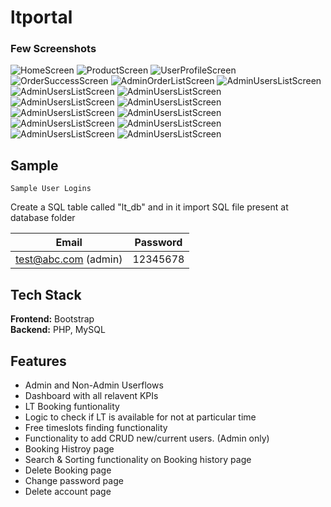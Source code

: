 
# ltportal

### Few Screenshots

![HomeScreen](/screenshots/LT-1.png "HomeScreen")
![ProductScreen](/screenshots/LT-2.png "HomeScreen")
![UserProfileScreen](/screenshots/LT-3.png "HomeScreen")
![OrderSuccessScreen](/screenshots/LT-4.png "HomeScreen")
![AdminOrderListScreen](/screenshots/LT-5.png "HomeScreen")
![AdminUsersListScreen](/screenshots/LT-6.png "HomeScreen")
![AdminUsersListScreen](/screenshots/LT-7.png "HomeScreen")
![AdminUsersListScreen](/screenshots/LT-8.png "HomeScreen")
![AdminUsersListScreen](/screenshots/LT-9.png "HomeScreen")
![AdminUsersListScreen](/screenshots/LT-10.png "HomeScreen")
![AdminUsersListScreen](/screenshots/LT-11.png "HomeScreen")
![AdminUsersListScreen](/screenshots/LT-12.png "HomeScreen")
![AdminUsersListScreen](/screenshots/LT-13.png "HomeScreen")
![AdminUsersListScreen](/screenshots/LT-14.png "HomeScreen")
![AdminUsersListScreen](/screenshots/LT-15.png "HomeScreen")
![AdminUsersListScreen](/screenshots/LT-16.png "HomeScreen")

## Sample

```Sample User Logins```

Create a SQL table called "lt_db" and in it import SQL file present at database folder 

| Email | Password  |
| -------- | --------- |
| test@abc.com (admin) | 12345678 |



## Tech Stack

__Frontend:__  Bootstrap <br>
__Backend:__ PHP, MySQL



## Features

- Admin and Non-Admin Userflows 
- Dashboard with all relavent KPIs
- LT Booking funtionality 
- Logic to check if LT is available for not at particular time
- Free timeslots finding functionality  
- Functionality to add CRUD new/current users. (Admin only)
- Booking Histroy page
- Search & Sorting functionality on Booking history page
- Delete Booking page
- Change password page 
- Delete account page
